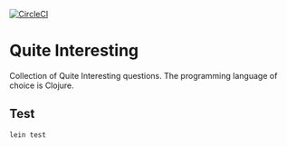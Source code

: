 [![CircleCI](https://circleci.com/gh/hwasungmars/qi-clojure.svg?style=svg)](https://circleci.com/gh/hwasungmars/qi-clojure)

# Quite Interesting

Collection of Quite Interesting questions.  The programming language of choice is Clojure.

## Test

`lein test`
